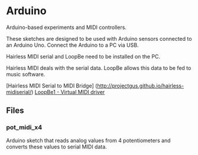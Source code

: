 # Arduino
Arduino-based experiments and MIDI controllers. 

These sketches are designed to be used with Arduino sensors connected to an Arduino Uno. Connect the Arduino to a PC via USB.

Hairless MIDI serial and LoopBe need to be installed on the PC. 

Hairless MIDI deals with the serial data. LoopBe allows this data to be fed to music software.

[Hairless MIDI Serial to MIDI Bridge] (http://projectgus.github.io/hairless-midiserial/)
[LoopBe1 - Virtual MIDI driver](http://nerds.de/en/loopbe1.html)

## Files
### pot_midi_x4
Arduino sketch that reads analog values from 4 potentiometers and converts these values to serial MIDI data. 
